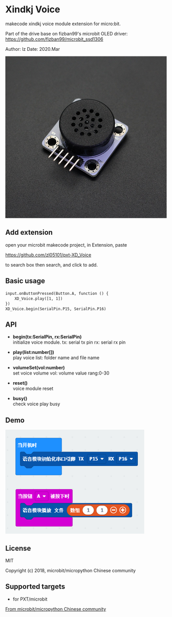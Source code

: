 # Xindkj Voice

makecode xindkj voice module extension for micro:bit.  

Part of the drive base on fizban99's microbit OLED driver:  
https://github.com/fizban99/microbit_ssd1306  

Author: lz
Date:   2020.Mar  

![](voice.png)  
  

## Add extension

open your microbit makecode project, in Extension, paste  

https://github.com/zl05101/pxt-XD_Voice

to search box then search, and click to add.  

## Basic usage

```
input.onButtonPressed(Button.A, function () {
    XD_Voice.play([1, 1])
})
XD_Voice.begin(SerialPin.P15, SerialPin.P16)
```

## API

- **begin(tx:SerialPin, rx:SerialPin)**  
initialize voice module.
tx: serial tx pin
rx: serial rx pin

- **play(list:number[])**  
play voice
list: folder name and file name

- **volumeSet(vol:number)**  
set voice volume
vol: volume value rang:0-30

- **reset()**  
voice module reset

- **busy()**  
check voice play busy

## Demo

![](demo.png)  



## License

MIT

Copyright (c) 2018, microbit/micropython Chinese community  

## Supported targets

* for PXT/microbit


[From microbit/micropython Chinese community](http://www.micropython.org.cn)
